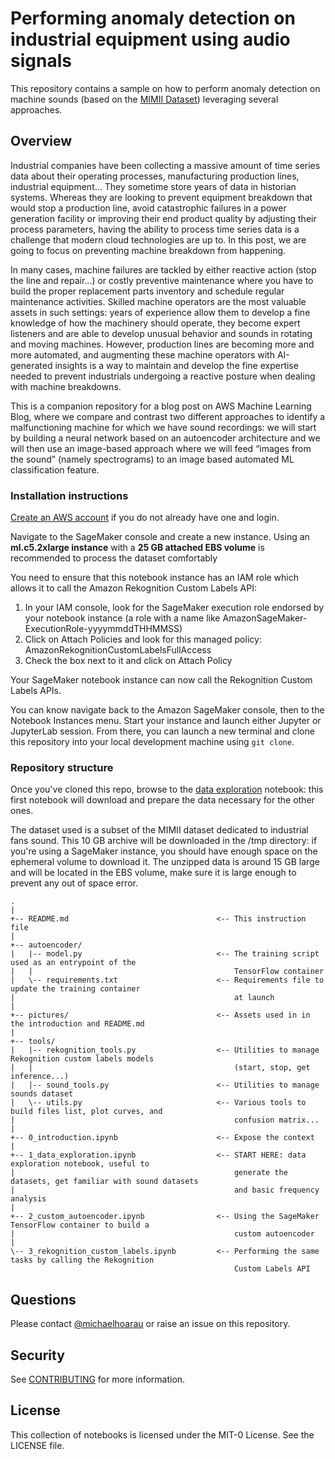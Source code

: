 # Performing anomaly detection on industrial equipment using audio signals

This repository contains a sample on how to perform anomaly detection on machine sounds (based on the [MIMII Dataset](https://zenodo.org/record/3384388)) leveraging several approaches.

## Overview
Industrial companies have been collecting a massive amount of time series data about their operating processes, manufacturing production lines, industrial equipment... They sometime store years of data in historian systems. Whereas they are looking to prevent equipment breakdown that would stop a production line, avoid catastrophic failures in a power generation facility or improving their end product quality by adjusting their process parameters, having the ability to process time series data is a challenge that modern cloud technologies are up to. In this post, we are going to focus on preventing machine breakdown from happening.

In many cases, machine failures are tackled by either reactive action (stop the line and repair...) or costly preventive maintenance where you have to build the proper replacement parts inventory and schedule regular maintenance activities. Skilled machine operators are the most valuable assets in such settings: years of experience allow them to develop a fine knowledge of how the machinery should operate, they become expert listeners and are able to develop unusual behavior and sounds in rotating and moving machines. However, production lines are becoming more and more automated, and augmenting these machine operators with AI-generated insights is a way to maintain and develop the fine expertise needed to prevent industrials undergoing a reactive posture when dealing with machine breakdowns.

This is a companion repository for a blog post on AWS Machine Learning Blog, where we compare and contrast two different approaches to identify a malfunctioning machine for which we have sound recordings: we will start by building a neural network based on an autoencoder architecture and we will then use an image-based approach where we will feed “images from the sound” (namely spectrograms) to an image based automated ML classification feature.

### Installation instructions
[Create an AWS account](https://portal.aws.amazon.com/gp/aws/developer/registration/index.html) if you do not already have one and login.

Navigate to the SageMaker console and create a new instance. Using an **ml.c5.2xlarge instance** with a **25 GB attached EBS volume** is recommended to process the dataset comfortably

You need to ensure that this notebook instance has an IAM role which allows it to call the Amazon Rekognition Custom Labels API:
1. In your IAM console, look for the SageMaker execution role endorsed by your notebook instance (a role with a name like AmazonSageMaker-ExecutionRole-yyyymmddTHHMMSS)
2. Click on Attach Policies and look for this managed policy: AmazonRekognitionCustomLabelsFullAccess
3. Check the box next to it and click on Attach Policy

Your SageMaker notebook instance can now call the Rekognition Custom Labels APIs.

You can know navigate back to the Amazon SageMaker console, then to the Notebook Instances menu. Start your instance and launch either Jupyter or JupyterLab session. From there, you can launch a new terminal and clone this repository into your local development machine using `git clone`.

### Repository structure
Once you've cloned this repo, browse to the [data exploration](1_data_exploration.ipynb) notebook: this first notebook will download and prepare the data necessary for the other ones.

The dataset used is a subset of the MIMII dataset dedicated to industrial fans sound. This 10 GB archive will be downloaded in the /tmp directory: if you're using a SageMaker instance, you should have enough space on the ephemeral volume to download it. The unzipped data is around 15 GB large and will be located in the EBS volume, make sure it is large enough to prevent any out of space error.

```
.
|
+-- README.md                                 <-- This instruction file
|
+-- autoencoder/
|   |-- model.py                              <-- The training script used as an entrypoint of the 
|   |                                             TensorFlow container
|   \-- requirements.txt                      <-- Requirements file to update the training container 
|                                                 at launch
|
+-- pictures/                                 <-- Assets used in in the introduction and README.md
|
+-- tools/
|   |-- rekognition_tools.py                  <-- Utilities to manage Rekognition custom labels models
|   |                                             (start, stop, get inference...)
|   |-- sound_tools.py                        <-- Utilities to manage sounds dataset
|   \-- utils.py                              <-- Various tools to build files list, plot curves, and 
|                                                 confusion matrix... 
|
+-- 0_introduction.ipynb                      <-- Expose the context
|
+-- 1_data_exploration.ipynb                  <-- START HERE: data exploration notebook, useful to 
|                                                 generate the datasets, get familiar with sound datasets
|                                                 and basic frequency analysis
|
+-- 2_custom_autoencoder.ipynb                <-- Using the SageMaker TensorFlow container to build a 
|                                                 custom autoencoder
|
\-- 3_rekognition_custom_labels.ipynb         <-- Performing the same tasks by calling the Rekognition 
                                                  Custom Labels API
```

## Questions

Please contact [@michaelhoarau](https://twitter.com/michaelhoarau) or raise an issue on this repository.

## Security

See [CONTRIBUTING](CONTRIBUTING.md#security-issue-notifications) for more information.

## License
This collection of notebooks is licensed under the MIT-0 License. See the LICENSE file.
